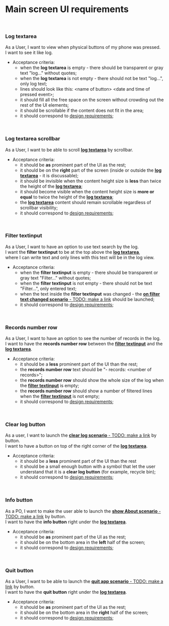 # Main screen UI requirements
<br>

### Log textarea
As a User, I want to view when physical buttons of my phone was pressed.<br>
I want to see it like log.<br>
   - Acceptance criteria:
     - when the **log textarea** is empty - there should be transparent or gray text "log..." without quotes;
     - when the **log textarea** is not empty - there should not be text "log...", only log text;
     - lines should look like this: &lt;name of button> &lt;date and time of pressed event>;
     - it should fill all the free space on the screen without crowding out the rest of the UI elements;
     - it should be scrollable if the content does not fit in the area;
     - it should correspond to [design requirements](./Design/ApprovedDesign/Readme.md#main-screen);
<br>

### Log textarea scrollbar
As a User, I want to be able to scroll **[log textarea](./MainScreen.md#log-textarea)** by scrollbar.<br>
   - Acceptance criteria:
     - it should be **as** prominent part of the UI as the rest;
     - it should be on the **right** part of the screen (inside or outside the **[log textarea](./MainScreen.md#log-textarea)** - it is discussable);
     - it should be invisible when the content height size is **less** than twice the height of the **[log textarea](./MainScreen.md#log-textarea)**;
     - it should become visible when the content height size is **more or equal** to twice the height of the **[log textarea](./MainScreen.md#log-textarea)**;
     - the **[log textarea](./MainScreen.md#log-textarea)** content should remain scrollable regardless of scrollbar visibility;
     - it should correspond to [design requirements](./Design/ApprovedDesign/Readme.md#main-screen);
<br>

### Filter textinput
As a User, I want to have an option to use text search by the log.<br>
I want the **filter textinput** to be at the top above the **[log textarea](./MainScreen.md#log-textarea)**,<br>
where I can write text and only lines with this text will be in the log view.<br>
   - Acceptance criteria:
     - when the **filter textinput** is empty - there should be transparent or gray text "Filter..." without quotes;
     - when the **filter textinput** is not empty - there should not be text "Filter...", only entered text;
     - when the text inside the **filter textinput** was changed - the [**on filter text changed scenario** - TODO: make a link]() should be launched;
     - it should correspond to [design requirements](./Design/ApprovedDesign/Readme.md#main-screen);
<br>

### Records number row
As a User, I want to have an option to see the number of records in the log.<br>
I want to have the **records number row** between the **[filter textinput](./MainScreen.md#filter-textinput)** and the **[log textarea](./MainScreen.md#log-textarea)**.<br>
   - Acceptance criteria:
     - it should be a **less** prominent part of the UI than the rest;
     - the **records number row** text should be "- records: &lt;number of records>";
     - the **records number row** should show the whole size of the log when the **[filter textinput](./MainScreen.md#filter-textinput)** is empty;
     - the **records number row** should show a number of filtered lines when the **[filter textinput](./MainScreen.md#filter-textinput)** is not empty;
     - it should correspond to [design requirements](./Design/ApprovedDesign/Readme.md#main-screen);
<br>

### Clear log button
As a user, I want to launch the [**clear log scenario** - TODO: make a link]() by button.<br>
I want to have a button on top of the right corner of the **[log textarea](./MainScreen.md#log-textarea)**.<br>
   - Acceptance criteria:
     - it should be a **less** prominent part of the UI than the rest
     - it should be a small enough button with a symbol that let the user understand that it is a **clear log button** (for example, recycle bin);
     - it should correspond to [design requirements](./Design/ApprovedDesign/Readme.md#main-screen);
<br>

### Info button
As a PO, I want to make the user able to launch the [**show About scenario** - TODO: make a link]() by button.<br>
I want to have the **info button** right under the **[log textarea](./MainScreen.md#log-textarea)**.<br>
   - Acceptance criteria:
     - it should be **as** prominent part of the UI as the rest;
     - it should be on the bottom area in the **left** half of the screen;
     - it should correspond to [design requirements](./Design/ApprovedDesign/Readme.md#main-screen);
<br>

### Quit button
As a User, I want to be able to launch the [**quit app scenario** - TODO: make a link]() by button.<br>
I want to have the **quit button** right under the **[log textarea](./MainScreen.md#log-textarea)**.<br>
   - Acceptance criteria:
     - it should be **as** prominent part of the UI as the rest;
     - it should be on the bottom area in the **right** half of the screen;
     - it should correspond to [design requirements](./Design/ApprovedDesign/Readme.md#main-screen);
<br>
